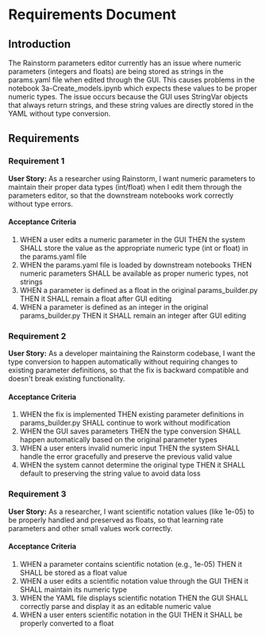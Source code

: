 # Requirements Document

## Introduction

The Rainstorm parameters editor currently has an issue where numeric parameters (integers and floats) are being stored as strings in the params.yaml file when edited through the GUI. This causes problems in the notebook 3a-Create_models.ipynb which expects these values to be proper numeric types. The issue occurs because the GUI uses StringVar objects that always return strings, and these string values are directly stored in the YAML without type conversion.

## Requirements

### Requirement 1

**User Story:** As a researcher using Rainstorm, I want numeric parameters to maintain their proper data types (int/float) when I edit them through the parameters editor, so that the downstream notebooks work correctly without type errors.

#### Acceptance Criteria

1. WHEN a user edits a numeric parameter in the GUI THEN the system SHALL store the value as the appropriate numeric type (int or float) in the params.yaml file
2. WHEN the params.yaml file is loaded by downstream notebooks THEN numeric parameters SHALL be available as proper numeric types, not strings
3. WHEN a parameter is defined as a float in the original params_builder.py THEN it SHALL remain a float after GUI editing
4. WHEN a parameter is defined as an integer in the original params_builder.py THEN it SHALL remain an integer after GUI editing

### Requirement 2

**User Story:** As a developer maintaining the Rainstorm codebase, I want the type conversion to happen automatically without requiring changes to existing parameter definitions, so that the fix is backward compatible and doesn't break existing functionality.

#### Acceptance Criteria

1. WHEN the fix is implemented THEN existing parameter definitions in params_builder.py SHALL continue to work without modification
2. WHEN the GUI saves parameters THEN the type conversion SHALL happen automatically based on the original parameter types
3. WHEN a user enters invalid numeric input THEN the system SHALL handle the error gracefully and preserve the previous valid value
4. WHEN the system cannot determine the original type THEN it SHALL default to preserving the string value to avoid data loss

### Requirement 3

**User Story:** As a researcher, I want scientific notation values (like 1e-05) to be properly handled and preserved as floats, so that learning rate parameters and other small values work correctly.

#### Acceptance Criteria

1. WHEN a parameter contains scientific notation (e.g., 1e-05) THEN it SHALL be stored as a float value
2. WHEN a user edits a scientific notation value through the GUI THEN it SHALL maintain its numeric type
3. WHEN the YAML file displays scientific notation THEN the GUI SHALL correctly parse and display it as an editable numeric value
4. WHEN a user enters scientific notation in the GUI THEN it SHALL be properly converted to a float